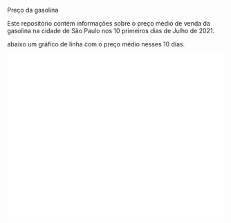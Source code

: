 
Preço da gasolina

Este repositório contém informações sobre o preço médio de venda da gasolina na cidade de São Paulo nos 10 primeiros dias de Julho de 2021.

abaixo um gráfico de linha com o preço médio nesses 10 dias.

![gráfico](https://github.com/Lucas89Renan/fine-repository/blob/main/gasolina.png?raw=true)
